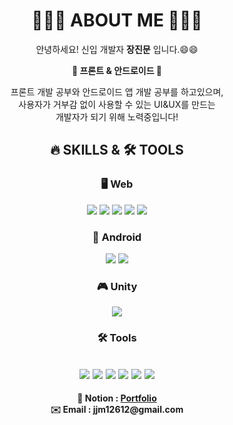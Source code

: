 <div align='center'> 
  
# 🙋🏻‍♂️ ABOUT ME 🙋🏻‍♂️

   안녕하세요! 신입 개발자 <b>장진문</b> 입니다.😄😄 <br>
  
  <p>
    <b>📌 프론트 & 안드로이드 📌</b>
  </p>
  <p>
    프론트 개발 공부와 안드로이드 앱 개발 공부를 하고있으며,<br>
    사용자가 거부감 없이 사용할 수 있는 UI&UX를 만드는<br>
    개발자가 되기 위해 노력중입니다!
  </p>

## 🔥 SKILLS & 🛠 TOOLS

### 🖥 Web
<img src="https://img.shields.io/badge/-Python-3776AB?style=flat&logo=Python&logoColor=white"/> <img src="https://img.shields.io/badge/-HTML-E34F26?style=flat&logo=HTML5&logoColor=white"/> <img src="https://img.shields.io/badge/-CSS-1572B6?style=flat&logo=CSS3&logoColor=white"/> <img src="https://img.shields.io/badge/-JavaScript-F7DF1E?style=flat&logo=JavaScript&logoColor=white"/> <img src="https://img.shields.io/badge/-Vue.js-4FC08D?style=flat&logo=Vue.js&logoColor=white"/>

### 📱 Android
<img src="https://img.shields.io/badge/-kotlin-7F52FF?style=flat&logo=kotlin&logoColor=white"/> <img src="https://img.shields.io/badge/-Android Studio-3DDC84?style=flat&logo=Android Studio&logoColor=white"/> 

### 🎮 Unity
<img src="https://img.shields.io/badge/-Unity-FFFFFF?style=flat&logo=Unity&logoColor=white"/>

### 🛠 Tools
<img src="https://img.shields.io/badge/-Jira-0052CC?style=flat&logo=Jira&logoColor=white"/> <img src="https://img.shields.io/badge/-Firebase-FFCA28?style=flat&logo=Firebase&logoColor=white"/> <img src="https://img.shields.io/badge/-GitLab-FC6D26?style=flat&logo=GitLab&logoColor=white"/> <img src="https://img.shields.io/badge/-GitHub-181717?style=flat&logo=GitHub&logoColor=white"/> <img src="https://img.shields.io/badge/-Notion-000000?style=flat&logo=Notion&logoColor=white"/> <img src="https://img.shields.io/badge/-Figma-F24E1E?style=flat&logo=Figma&logoColor=white"/>
 ---
<b>
<div align='center'> 📔 Notion : <a href="https://www.notion.so/IT-671eb01a224e4903bf10e8a2de5e2b1f">Portfolio</a></div>
<div align='center'> ✉️ Email : jjm12612@gmail.com</div>
</b>
</div>
